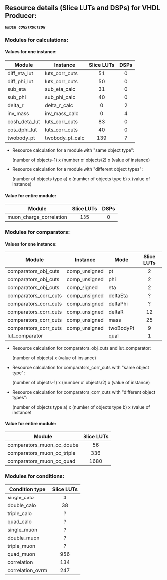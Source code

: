 ## Resource details (Slice LUTs and DSPs) for VHDL Producer:

***`UNDER CONSTRUCTION`***

### Modules for calculations:
#### Values for one instance:

| Module                   | Instance       | Slice LUTs | DSPs |
| -------------------------|----------------|:----------:|:----:|
| diff_eta_lut             | luts_corr_cuts |         51 |    0 |
| diff_phi_lut             | luts_corr_cuts |         50 |    0 |
| sub_eta                  | sub_eta_calc   |         31 |    0 |
| sub_phi                  | sub_phi_calc   |         40 |    0 |
| delta_r                  | delta_r_calc   |          0 |    2 |
| inv_mass                 | inv_mass_calc  |          0 |    4 |
| cosh_deta_lut            | luts_corr_cuts |         83 |    0 |
| cos_dphi_lut             | luts_corr_cuts |         40 |    0 |
| twobody_pt               | twobody_pt_calc|        139 |    7 |

* Resource calculation for a module with "same object type":
 
   (number of objects-1) x (number of objects/2) x (value of instance)
 
* Resource calculation for a module with "different object types":
 
   (number of objects type a) x (number of objects type b) x (value of instance)

#### Value for entire module: 

| Module                   | Slice LUTs | DSPs |
| -------------------------|:-----:|:----:|
| muon_charge_correlation  |   135 |    0 |

### Modules for comparators:
#### Values for one instance:

| Module                | Instance      | Mode      | Slice LUTs |
| ----------------------|---------------|-----------|:-----:|
| comparators_obj_cuts  | comp_unsigned | pt        |     2 |
| comparators_obj_cuts  | comp_unsigned | phi       |     2 |
| comparators_obj_cuts  | comp_signed   | eta       |     2 |
| comparators_corr_cuts | comp_unsigned | deltaEta  |     ? |
| comparators_corr_cuts | comp_unsigned | deltaPhi  |     ? |
| comparators_corr_cuts | comp_unsigned | deltaR    |    12 |
| comparators_corr_cuts | comp_unsigned | mass      |    25 |
| comparators_corr_cuts | comp_unsigned | twoBodyPt |     9 |
| lut_comparator        |               | qual      |     1 |

* Resource calculation for comparators_obj_cuts and lut_comparator:
 
   (number of objects) x (value of instance)
 
* Resource calculation for comparators_corr_cuts with "same object type":
 
   (number of objects-1) x (number of objects/2) x (value of instance)
 
* Resource calculation for comparators_corr_cuts with "different object types":
 
   (number of objects type a) x (number of objects type b) x (value of instance)

#### Value for entire module: 

| Module                     | Slice LUTs |
| ---------------------------|:-----:|
| comparators_muon_cc_doube  |    56 |
| comparators_muon_cc_triple |   336 |
| comparators_muon_cc_quad   |  1680 |

### Modules for conditions:

| Condition type             | Slice LUTs |
| ---------------------------|:-----:|
| single_calo                |     3 |
| double_calo                |    38 |
| triple_calo                |     ? |
| quad_calo                  |     ? |
| single_muon                |     ? |
| double_muon                |     ? |
| triple_muon                |     ? |
| quad_muon                  |   956 |
| correlation                |   134 | => to be checked
| correlation_ovrm           |   247 | => to be checked
